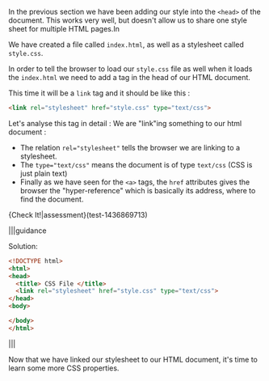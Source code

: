 In the previous section we have been adding our style into the `<head>` of the document. This works very well, but doesn't allow us to share one style sheet for multiple HTML pages.In

We have created a file called `index.html`, as well as a stylesheet called `style.css`.

In order to tell the browser to load our `style.css` file as well when it loads the `index.html` we need to add a tag in the head of our HTML document. 

This time it will be a `link` tag and it should be like this :

```html
<link rel="stylesheet" href="style.css" type="text/css">
```

Let's analyse this tag in detail :
We are "link"ing something to our html document :
- The relation `rel="stylesheet"` tells the browser we are linking to a stylesheet.
- The `type="text/css"` means the document is of type `text/css` (CSS is just plain text)
- Finally as we have seen for the `<a>` tags, the `href` attributes gives the browser the "hyper-reference" which is basically its address, where to find the document.

{Check It!|assessment}(test-1436869713)

|||guidance

Solution:

```html
<!DOCTYPE html>
<html>
<head>
  <title> CSS File </title>
  <link rel="stylesheet" href="style.css" type="text/css">
</head>
<body>

</body>
</html>
```

|||

Now that we have linked our stylesheet to our HTML document, it's time to learn some more CSS properties.





